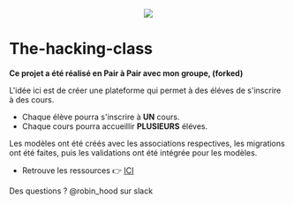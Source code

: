 

<p align="center"> <img src="https://upload.wikimedia.org/wikipedia/commons/thumb/6/62/Ruby_On_Rails_Logo.svg/200px-Ruby_On_Rails_Logo.svg.png" target="_blank"> </p>

# The-hacking-class

**Ce projet a été réalisé en Pair à Pair avec mon groupe, (forked)**

L'idée ici est de créer une plateforme qui permet à des éléves de s'inscrire à des cours. 

- Chaque élève pourra s'inscrire à **UN** cours. 
- Chaque cours pourra accueillir **PLUSIEURS** éléves.

Les modèles ont été créés avec les associations respectives, les migrations ont été faites, puis les validations ont été intégrée pour les modèles.

- Retrouve les ressources :point_right: <a href="http://french.railstutorial.org/chapters/modeling-and-viewing-users-one#top">ICI </a>

Des questions ? @robin_hood sur slack 

